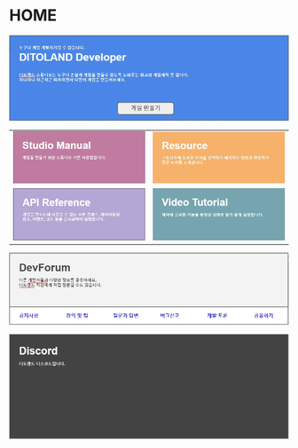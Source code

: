 # HOME

![](.gitbook/assets/20210316_142454.jpg)

|  |  |
| :--- | :--- |
| [![](.gitbook/assets/20210316_142705.jpg) ](studio-manual.md) | [![](.gitbook/assets/20210316_142830.jpg) ](resources.md) |
| [![](.gitbook/assets/20210317_164709.jpg) ](api-reference/) | [![](.gitbook/assets/20210316_152740.jpg) ](tutorial/) |

![](.gitbook/assets/20210317_163244.jpg)

![](.gitbook/assets/20210317_145308.jpg)

